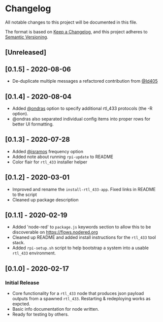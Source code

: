 # Changelog
All notable changes to this project will be documented in this file.

The format is based on [Keep a Changelog](https://keepachangelog.com/en/1.0.0/),
and this project adheres to [Semantic
Versioning](https://semver.org/spec/v2.0.0.html).

## [Unreleased]

## [0.1.5] - 2020-08-06
- De-duplicate multiple messages a refactored contribution from [@Id405](https://github.com/Id405)

## [0.1.4] - 2020-08-04
- Added [@ondras](https://github.com/ondras) option to specify additional rtl_433 protocols (the -R option). 
- @ondras also separated individual config items into proper rows for better UI formatting.

## [0.1.3] - 2020-07-28
- Added [@isramos](https://github.com/isramos) frequency option
- Added note about running `rpi-update` to README
- Color flair for `rtl_433` installer helper

## [0.1.2] - 2020-03-01
- Improved and rename the `install-rtl_433-app`. Fixed links in README to the
  script
- Cleaned up package description

## [0.1.1] - 2020-02-19
- Added 'node-red' to `package.js` keywords section to allow this to be discoverable on https://flows.nodered.org
- Cleaned up README and added install instructions for the `rtl_433` tool stack.
- Added `rpi-setup.sh` script to help bootstrap a system into a usable `rtl_433` environment.

## [0.1.0] - 2020-02-17
### Initial Release
- Core functionality for a `rtl_433` node that produces json payload outputs
  from a spawned `rtl_433`.  Restarting & redeploying works as expcted.
- Basic info documentation for node written.
- Ready for testing by others.

